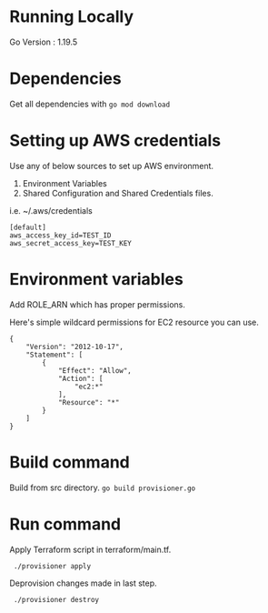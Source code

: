 # Running Locally 
Go Version : 1.19.5
# Dependencies 
Get all dependencies with 
```go mod download```

# Setting up AWS credentials

Use any of below sources to set up AWS environment.
1. Environment Variables
2. Shared Configuration and Shared Credentials files.

i.e.
~/.aws/credentials
```
[default]
aws_access_key_id=TEST_ID
aws_secret_access_key=TEST_KEY
```

# Environment variables 
Add ROLE_ARN which has proper permissions. 

Here's simple wildcard permissions for EC2 resource you can use. 

```
{
    "Version": "2012-10-17",
    "Statement": [
        {
            "Effect": "Allow",
            "Action": [
                "ec2:*"
            ],
            "Resource": "*"
        }
    ]
}
```

# Build command 
Build from src directory. 
``` go build provisioner.go ```

# Run command
Apply Terraform script in terraform/main.tf.
```
 ./provisioner apply
```
Deprovision changes made in last step.
```
 ./provisioner destroy
```
